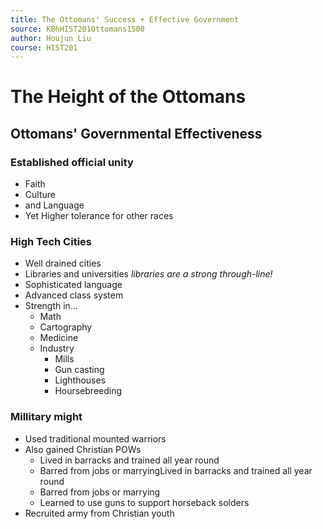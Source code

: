 ```yaml
---
title: The Ottomans' Success + Effective Government
source: KBhHIST201Ottomans1500
author: Houjun Liu
course: HIST201
---
```


# The Height of the Ottomans

## Ottomans' Governmental Effectiveness

### Established official unity  
* Faith
* Culture
* and Language
* Yet Higher tolerance for other races

### High Tech Cities
* Well drained cities
* Libraries and universities _libraries are a strong through-line!_
* Sophisticated language
* Advanced class system
* Strength in…
    * Math
    * Cartography
    * Medicine
    * Industry
        * Mills
        * Gun casting
        * Lighthouses
        * Hoursebreeding
        
### Millitary might
* Used traditional mounted warriors 
* Also gained Christian POWs
    * Lived in barracks and trained all year round
    * Barred from jobs or marryingLived in barracks and trained all year round
    * Barred from jobs or marrying
    * Learned to use guns to support horseback solders
* Recruited army from Christian youth

<!--
* A cosmopolitan empire
    * "Most powerful and best organized"
        * Advanced land forces aforementioned
        * Heavy military technology
        * Millitaryistic govermentment?
            * Cavalrymen admisitered th erural land
-->